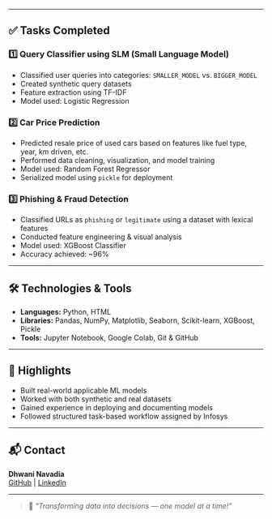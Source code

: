 
---

## ✅ Tasks Completed

### 1️⃣ **Query Classifier using SLM (Small Language Model)**
- Classified user queries into categories: `SMALLER_MODEL` vs. `BIGGER_MODEL`
- Created synthetic query datasets
- Feature extraction using TF-IDF
- Model used: Logistic Regression

### 2️⃣ **Car Price Prediction**
- Predicted resale price of used cars based on features like fuel type, year, km driven, etc.
- Performed data cleaning, visualization, and model training
- Model used: Random Forest Regressor
- Serialized model using `pickle` for deployment

### 3️⃣ **Phishing & Fraud Detection**
- Classified URLs as `phishing` or `legitimate` using a dataset with lexical features
- Conducted feature engineering & visual analysis
- Model used: XGBoost Classifier
- Accuracy achieved: ~96%

---

## 🛠️ Technologies & Tools

- **Languages:** Python, HTML
- **Libraries:** Pandas, NumPy, Matplotlib, Seaborn, Scikit-learn, XGBoost, Pickle
- **Tools:** Jupyter Notebook, Google Colab, Git & GitHub

---

## 📌 Highlights

- Built real-world applicable ML models
- Worked with both synthetic and real datasets
- Gained experience in deploying and documenting models
- Followed structured task-based workflow assigned by Infosys

---

## 📬 Contact

**Dhwani Navadia**  
[GitHub](https://github.com/DhwaniNavadia) | [LinkedIn](https://www.linkedin.com/in/dhwaninavadia)

---

> 🚀 *"Transforming data into decisions — one model at a time!"*
